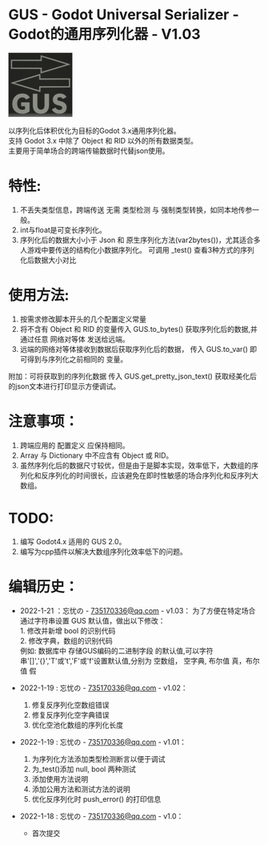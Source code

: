 
# GUS - Godot Universal Serializer - Godot的通用序列化器 - V1.03

![Image text](https://github.com/Daylily-Zeleen/GUS-Godot-Universal-Serializer/blob/main/icon.png)

以序列化后体积优化为目标的Godot 3.x通用序列化器。  
支持 Godot 3.x 中除了 Object 和 RID 以外的所有数据类型。  
主要用于简单场合的跨端传输数据时代替json使用。  

# 特性:
1. 不丢失类型信息，跨端传送 无需 类型检测 与 强制类型转换，如同本地传参一般。
2. int与float是可变长序列化。
3. 序列化后的数据大小小于 Json 和 原生序列化方法(var2bytes())，尤其适合多人游戏中要传送的结构化小数据序列化。
可调用 _test() 查看3种方式的序列化后数据大小对比

# 使用方法:
1. 按需求修改脚本开头的几个配置定义常量
2. 将不含有 Object 和 RID 的变量传入 GUS.to_bytes() 获取序列化后的数据,并通过任意 网络对等体 发送给远端。
3. 远端的网络对等体接收到数据后获取序列化后的数据， 传入 GUS.to_var() 即可得到与序列化之前相同的 变量。

附加：可将获取到的序列化数据 传入 GUS.get_pretty_json_text() 获取经美化后的json文本进行打印显示方便调试。

# 注意事项：
1. 跨端应用的 配置定义 应保持相同。
2. Array 与 Dictionary 中不应含有 Object 或 RID。
3. 虽然序列化后的数据尺寸较优，但是由于是脚本实现，效率低下，大数组的序列化和反序列化的时间很长，应该避免在即时性敏感的场合序列化和反序列大数组。

# TODO:
1. 编写 Godot4.x 适用的 GUS 2.0。
2. 编写为cpp插件以解决大数组序列化效率低下的问题。

# 编辑历史：		
- 2022-1-21 ：忘忧の - 735170336@qq.com - v1.03：
	为了方便在特定场合通过字符串设置 GUS 默认值，做出以下修改：    
		1. 修改并新增 bool 的识别代码    
		2. 修改字典，数组的识别代码    
	例如: 数据库中 存储GUS编码的二进制字段 的默认值,可以字符串'[]','{}','T'或't','F'或'f'设置默认值,分别为 空数组， 空字典, 布尔值 真，布尔值 假

- 2022-1-19 : 忘忧の - 735170336@qq.com - v1.02：
	1. 修复反序列化空数组错误
	2. 修复反序列化空字典错误
	3. 优化空池化数组的序列化长度	

- 2022-1-19 : 忘忧の - 735170336@qq.com - v1.01：
	1. 为序列化方法添加类型检测断言以便于调试
	2. 为_test()添加 null, bool 两种测试
	3. 添加使用方法说明
	4. 添加公用方法和测试方法的说明
	5. 优化反序列化时 push_error() 的打印信息

- 2022-1-18 : 忘忧の - 735170336@qq.com - v1.0：
	- 首次提交
